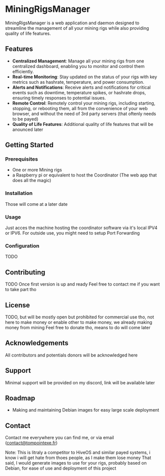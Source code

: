 # MiningRigsManager

MiningRigsManager is a web application and daemon designed to streamline the management of all your mining rigs while also providing quality of life features.

## Features

- **Centralized Management**: Manage all your mining rigs from one centralized dashboard, enabling you to monitor and control them efficiently.
- **Real-time Monitoring**: Stay updated on the status of your rigs with key metrics such as hashrate, temperature, and power consumption.
- **Alerts and Notifications**: Receive alerts and notifications for critical events such as downtime, temperature spikes, or hashrate drops, ensuring timely responses to potential issues.
- **Remote Control**: Remotely control your mining rigs, including starting, stopping, or rebooting them, all from the convenience of your web browser, and without the need of 3rd party servers (that oftenly needs to be payed)
- **Quality of Life Features**: Additional quality of life features that will be anounced later

## Getting Started

### Prerequisites

- One or more Mining rigs
- a Raspberry pi or equivalent to host the Coordinator (The web app that does all the magic)

### Installation

Those will come at a later date

### Usage

Just acces the machine hosting the coordinator software via it's local IPV4 or IPV6.
For outside use, you might need to setup Port Forwarding

### Configuration

TODO

## Contributing

TODO Once first version is up and ready
Feel free to contact me if you want to take part tho

## License

TODO, but will be mostly open but prohibited for commercial use tho, not here to make money or enable other to make money, we already making money from mining
Feel free to donate tho, means to do will come later

## Acknowledgements

All contributors and potentials donors will be acknowledged here

## Support

Minimal support will be provided on my discord, link will be available later

## Roadmap

- Making and maintaining Debian images for easy large scale deployment

## Contact

Contact me everywhere you can find me, or via email (contact@tompointexe.fr)

Note: This is litraly a competitor to HiveOS and similar payed systems, i know i will get hate from thoes people, as I make them lose money
That said, I would generate images to use for your rigs, probably based on Debian, for ease of use and deployment of this project
